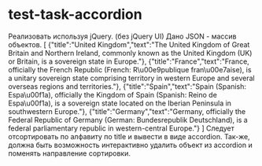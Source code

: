 # test-task-accordion
Реализовать используя jQuery. (без jQuery UI)
Дано JSON - массив объектов.
[
{"title":"United Kingdom","text":"The United Kingdom of Great Britain and Northern Ireland, commonly
known as the United Kingdom (UK) or Britain, is a sovereign state in Europe."},
{"title":"France","text":"France, officially the French Republic (French: R\u00e9publique fran\u00e7aise), is
a unitary sovereign state comprising territory in western Europe and several overseas regions and
territories."},
{"title":"Spain","text":"Spain (Spanish: Espa\u00f1a), officially the Kingdom of Spain (Spanish: Reino de
Espa\u00f1a), is a sovereign state located on the Iberian Peninsula in southwestern Europe."},
{"title":"Germany","text":"Germany, officially the Federal Republic of Germany (German: Bundesrepublik
Deutschland), is a federal parliamentary republic in western-central Europe."}
]
Следует отсортировать по алфавиту по title и вывести в виде accordion.
Так-же, должна быть возможность интерактивно удалить объект из accordion и поменять направление
сортировки.
